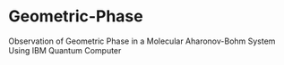 # Geometric-Phase
Observation of Geometric Phase in a Molecular Aharonov-Bohm System Using IBM Quantum Computer
